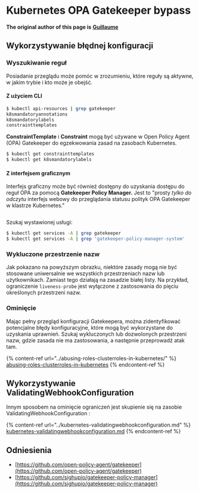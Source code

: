 # Kubernetes OPA Gatekeeper bypass

**The original author of this page is** [**Guillaume**](https://www.linkedin.com/in/guillaume-chapela-ab4b9a196)

## Wykorzystywanie błędnej konfiguracji

### Wyszukiwanie reguł

Posiadanie przeglądu może pomóc w zrozumieniu, które reguły są aktywne, w jakim trybie i kto może je obejść.

#### Z użyciem CLI
```bash
$ kubectl api-resources | grep gatekeeper
k8smandatoryannotations                                                             constraints.gatekeeper.sh/v1beta1                  false        K8sMandatoryAnnotations
k8smandatorylabels                                                                  constraints.gatekeeper.sh/v1beta1                  false        K8sMandatoryLabel
constrainttemplates                                                                 templates.gatekeeper.sh/v1                         false        ConstraintTemplate
```
**ConstraintTemplate** i **Constraint** mogą być używane w Open Policy Agent (OPA) Gatekeeper do egzekwowania zasad na zasobach Kubernetes.
```bash
$ kubectl get constrainttemplates
$ kubectl get k8smandatorylabels
```
#### Z interfejsem graficznym

Interfejs graficzny może być również dostępny do uzyskania dostępu do reguł OPA za pomocą **Gatekeeper Policy Manager.** Jest to "prosty _tylko do odczytu_ interfejs webowy do przeglądania statusu polityk OPA Gatekeeper w klastrze Kubernetes."

<figure><img src="../../../.gitbook/assets/05-constraints.png" alt=""><figcaption></figcaption></figure>

Szukaj wystawionej usługi:
```bash
$ kubectl get services -A | grep gatekeeper
$ kubectl get services -A | grep 'gatekeeper-policy-manager-system'
```
### Wykluczone przestrzenie nazw

Jak pokazano na powyższym obrazku, niektóre zasady mogą nie być stosowane uniwersalnie we wszystkich przestrzeniach nazw lub użytkownikach. Zamiast tego działają na zasadzie białej listy. Na przykład, ograniczenie `liveness-probe` jest wyłączone z zastosowania do pięciu określonych przestrzeni nazw.

### Ominięcie

Mając pełny przegląd konfiguracji Gatekeepera, można zidentyfikować potencjalne błędy konfiguracyjne, które mogą być wykorzystane do uzyskania uprawnień. Szukaj wykluczonych lub dozwolonych przestrzeni nazw, gdzie zasada nie ma zastosowania, a następnie przeprowadź atak tam.

{% content-ref url="../abusing-roles-clusterroles-in-kubernetes/" %}
[abusing-roles-clusterroles-in-kubernetes](../abusing-roles-clusterroles-in-kubernetes/)
{% endcontent-ref %}

## Wykorzystywanie ValidatingWebhookConfiguration

Innym sposobem na ominięcie ograniczeń jest skupienie się na zasobie ValidatingWebhookConfiguration :&#x20;

{% content-ref url="../kubernetes-validatingwebhookconfiguration.md" %}
[kubernetes-validatingwebhookconfiguration.md](../kubernetes-validatingwebhookconfiguration.md)
{% endcontent-ref %}

## Odniesienia

* [https://github.com/open-policy-agent/gatekeeper](https://github.com/open-policy-agent/gatekeeper)
* [https://github.com/sighupio/gatekeeper-policy-manager](https://github.com/sighupio/gatekeeper-policy-manager)
